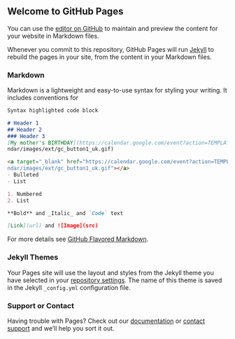 ## Welcome to GitHub Pages

You can use the [editor on GitHub](https://github.com/AndryushkaYO/AndryushkaYO.github.io/edit/master/README.md) to maintain and preview the content for your website in Markdown files.

Whenever you commit to this repository, GitHub Pages will run [Jekyll](https://jekyllrb.com/) to rebuild the pages in your site, from the content in your Markdown files.

### Markdown

Markdown is a lightweight and easy-to-use syntax for styling your writing. It includes conventions for

```markdown
Syntax highlighted code block

# Header 1
## Header 2
### Header 3
[My mother's BIRTHDAY](https://calendar.google.com/event?action=TEMPLATE&amp;tmeid=NzIxaWVzcjdoOW41ZDBnaXZtZmJoaWxhb2MgYW5kcmkueW92YmFrQG0&amp;tmsrc=andri.yovbak%40gmail.com) and ![Image](https://www.google.com/cale
ndar/images/ext/gc_button1_uk.gif)

<a target="_blank" href="https://calendar.google.com/event?action=TEMPLATE&amp;tmeid=NzIxaWVzcjdoOW41ZDBnaXZtZmJoaWxhb2MgYW5kcmkueW92YmFrQG0&amp;tmsrc=andri.yovbak%40gmail.com"><img border="0" src="https://www.google.com/cale
ndar/images/ext/gc_button1_uk.gif"></a>
- Bulleted
- List

1. Numbered
2. List

**Bold** and _Italic_ and `Code` text

[Link](url) and ![Image](src)
```

For more details see [GitHub Flavored Markdown](https://guides.github.com/features/mastering-markdown/).

### Jekyll Themes

Your Pages site will use the layout and styles from the Jekyll theme you have selected in your [repository settings](https://github.com/AndryushkaYO/AndryushkaYO.github.io/settings). The name of this theme is saved in the Jekyll `_config.yml` configuration file.

### Support or Contact

Having trouble with Pages? Check out our [documentation](https://help.github.com/categories/github-pages-basics/) or [contact support](https://github.com/contact) and we’ll help you sort it out.
